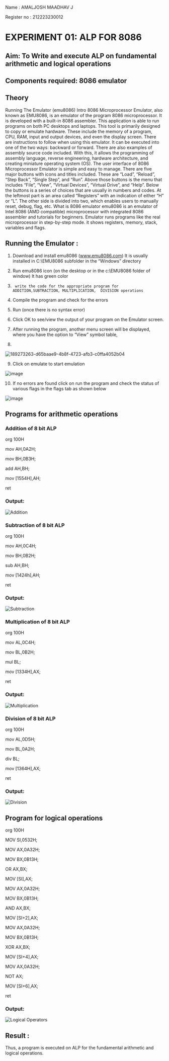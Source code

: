 Name : AMALJOSH MAADHAV J

Register no : 212223230012

# EXPERIMENT 01: ALP FOR 8086


## Aim: To Write and execute ALP on fundamental arithmetic and logical operations
## Components required: 8086  emulator 
## Theory 
Running The Emulator (emu8086) Intro 8086 Microprocessor Emulator, also known as EMU8086, is an emulator of the program 8086 microprocessor. It is developed with a built-in 8086 assembler. This application is able to run programs on both PC desktops and laptops. This tool is primarily designed to copy or emulate hardware. These include the memory of a program, CPU, RAM, input and output devices, and even the display screen. There are instructions to follow when using this emulator. It can be executed into one of the two ways: backward or forward. There are also examples of assembly source code included. With this, it allows the programming of assembly language, reverse engineering, hardware architecture, and creating miniature operating system (OS). The user interface of 8086 Microprocessor Emulator is simple and easy to manage. There are five major buttons with icons and titles included. These are “Load”, “Reload”, “Step Back”, “Single Step”, and “Run”. Above those buttons is the menu that includes “File”, “View”, “Virtual Devices”, “Virtual Drive”, and “Help”. Below the buttons is a series of choices that are usually in numbers and codes. At the leftmost part is an area called “Registers” with an indication of either “H” or “L”. The other side is divided into two, which enables users to manually reset, debug, flag, etc. What is 8086 emulator emu8086 is an emulator of Intel 8086 (AMD compatible) microprocessor with integrated 8086 assembler and tutorials for beginners. Emulator runs programs like the real microprocessor in step-by-step mode. it shows registers, memory, stack, variables and flags.


 ## Running the Emulator :
1.	Download and install emu8086 (www.emu8086.com) It is usually installed in C:\EMU8086 subfolder in the “Windows” directory
2.	  Run  emu8086 icon (on the desktop or in the c:\EMU8086 folder of window) It has green color 
 
 
3.		write the code for the appropriate program for ADDITION,SUBTRACTION, MULTIPLICATION,  DIVISION operations 

4.	 Compile the program and check for the errors 

5.	Run (once there is no syntax error) 

6.	Click OK to see/view the output of your program on the Emulator screen. 


7.	After running the program, another menu screen will be displayed, where you have the option to “View” symbol table,

8.	 

![189273263-d65baae9-4b8f-4723-afb3-c0ffa4052b04](https://github.com/amal-2006/EXPERIMENT--01-ALP-FOR-8086/assets/148410730/74a4a1c2-85b5-4f1e-8988-9ef9bb3a9a03)


9.	Click on emulate to start emulation 

![image](https://user-images.githubusercontent.com/36288975/189273273-9bb36ec1-e2e8-4892-8d35-37707332bfdc.png)

10.	If no errors are found click on run the program and check the status of various flags in the flags tab as shown below 

![image](https://user-images.githubusercontent.com/36288975/189273277-113a2a33-4a40-4ff8-95a5-ecd3a1f504fe.png)

## Programs for arithmetic  operations

### Addition  of 8 bit ALP 

org 100H

mov AH,0A2H;

mov BH,0B3H;

add AH,BH;

mov [1554H],AH;

ret                                                         



### Output:
![Addition](https://github.com/amal-2006/EXPERIMENT--01-ALP-FOR-8086/assets/148410730/38a0497a-0729-47ac-98aa-932ed1cbcb2d)


 
### Subtraction of 8 bit ALP

org 100H

mov AH,0C4H;

mov BH,0B2H;

sub AH,BH;

mov [1424h],AH;

ret                                                        
 
### Output: 
![Subtraction](https://github.com/amal-2006/EXPERIMENT--01-ALP-FOR-8086/assets/148410730/86ab92b2-3d3f-4724-a1cc-19292e084397)



### Multiplication of 8 bit ALP

org 100H

mov AL,0C4H;

mov BL,0B2H;

mul BL;

mov [1334H],AX;

ret                                                        

### Output:
![Multiplication](https://github.com/amal-2006/EXPERIMENT--01-ALP-FOR-8086/assets/148410730/40208594-9f04-4927-a478-ed7311fc1eea)



### Division of 8 bit ALP

org 100H

mov AL,0D5H;

mov BL,0A2H;

div BL;

mov [1364H],AX;

ret                                                        

### Output:  
![Division](https://github.com/amal-2006/EXPERIMENT--01-ALP-FOR-8086/assets/148410730/b519056c-c5c7-420c-a756-c781bfbaf1b2)

## Program for logical  operations

org 100H  

MOV SI,0532H;

MOV AX,0A32H;

MOV BX,0B13H;

OR AX,BX;

MOV [SI],AX;

MOV AX,0A32H;

MOV BX,0B13H;

AND AX,BX; 

MOV [SI+2],AX;

MOV AX,0A32H;

MOV BX,0B13H; 

XOR AX,BX;    

MOV [SI+4],AX;

MOV AX,0A32H;

NOT AX; 

MOV [SI+6],AX;

ret 

### Output:
![Logical Operators](https://github.com/amal-2006/EXPERIMENT--01-ALP-FOR-8086/assets/148410730/69b341bd-d8c5-4911-bfac-829daa209c65)



## Result :
Thus, a program is executed on ALP for the fundamental arithmetic and logical operations.
 








